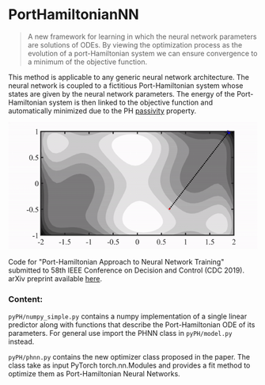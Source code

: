 # PortHamiltonianNN

> A new framework for learning in which the neural network parameters are solutions of ODEs. By viewing the optimization process as the evolution of a port-Hamiltonian system we can ensure convergence to a minimum of the objective function. 

This method is applicable to any generic neural network architecture. The neural network is coupled to a fictitious Port-Hamiltonian system whose states are given by the neural network parameters. The energy of the Port-Hamiltonian system is then linked to the objective function and automatically minimized due to the PH [passivity](https://en.wikipedia.org/wiki/Passivity_(engineering)) property.

<p align="center"> 
<img src="img/dyn.gif">
</p>

Code for "Port-Hamiltonian Approach to Neural Network Training" submitted to 58th IEEE Conference on Decision and Control (CDC 2019). arXiv preprint available [here](https://arxiv.org/abs/1909.02702).


### Content:

```pyPH/numpy_simple.py``` contains a numpy implementation of a single linear predictor along with functions that describe the Port-Hamiltonian ODE of its parameters. For general use import the PHNN class in ```pyPH/model.py``` instead.

```pyPH/phnn.py``` contains the new optimizer class proposed in the paper. The class take as input PyTorch torch.nn.Modules and provides a fit method to optimize them as Port-Hamiltonian Neural Networks.


